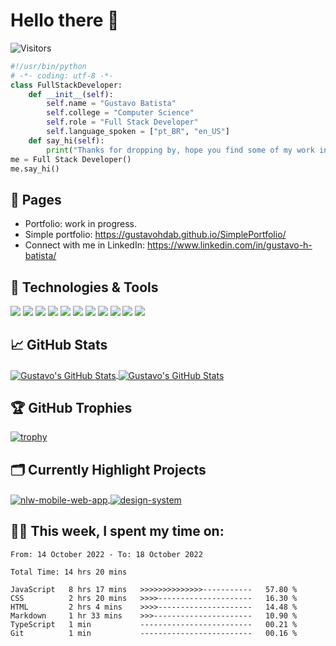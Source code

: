 # Hello there 👋

![Visitors](https://visitor-badge.laobi.icu/badge?page_id=gustavohdab)

```python
#!/usr/bin/python
# -*- coding: utf-8 -*-
class FullStackDeveloper:
    def __init__(self):
        self.name = "Gustavo Batista"
        self.college = "Computer Science"
        self.role = "Full Stack Developer"
        self.language_spoken = ["pt_BR", "en_US"]
    def say_hi(self):
        print("Thanks for dropping by, hope you find some of my work interesting.")
me = Full Stack Developer()
me.say_hi()
```
## 📝 Pages

- Portfolio: work in progress.
- Simple portfolio: https://gustavohdab.github.io/SimplePortfolio/
- Connect with me in LinkedIn: https://www.linkedin.com/in/gustavo-h-batista/

## 🔧 Technologies & Tools

![](https://img.shields.io/badge/OS-Linux-informational?style=flat&logo=linux&logoColor=white&color=6aa6f8)
![](https://img.shields.io/badge/OS-Windows-informational?style=flat&logo=windows&logoColor=white&color=6aa6f8)
![](https://img.shields.io/badge/Editor-VS_Code-informational?style=flat&logo=visual-studio-code&logoColor=white&color=6aa6f8)
![](https://img.shields.io/badge/Code-Python-informational?style=flat&logo=python&logoColor=white&color=6aa6f8)
![](https://img.shields.io/badge/Code-JavaScript-informational?style=flat&logo=javascript&logoColor=white&color=6aa6f8)
![](https://img.shields.io/badge/Code-TypeScript-informational?style=flat&logo=typescript&logoColor=white&color=6aa6f8)
![](https://img.shields.io/badge/Code-React-informational?style=flat&logo=react&logoColor=white&color=6aa6f8)
![](https://img.shields.io/badge/Tools-SQL-informational?style=flat&logo=sql&logoColor=white&color=6aa6f8)
![](https://img.shields.io/badge/Tools-NodeJS-informational?style=flat&logo=nodejs&logoColor=white&color=6aa6f8)
![](https://img.shields.io/badge/Tools-HTML-informational?style=flat&logo=html&logoColor=white&color=6aa6f8)
![](https://img.shields.io/badge/Tools-CSS-informational?style=flat&logo=css&logoColor=white&color=6aa6f8)



## &#x1f4c8; GitHub Stats
<a href="https://github.com/gustavohdab">
  <img align="center" src="https://github-readme-stats.vercel.app/api/top-langs/?username=gustavohdab&hide=c%2B%2B,c,matlab,assembly&title_color=6aa6f8&text_color=8a919a&icon_color=6aa6f8&bg_color=22272e" alt="Gustavo's GitHub Stats" />
</a>
<a href="https://github.com/gustavohdab">
  <img align="center" src="https://github-readme-stats.vercel.app/api?username=gustavohdab&show_icons=true&line_height=27&count_private=true&title_color=6aa6f8&text_color=8a919a&icon_color=6aa6f8&bg_color=22272e" alt="Gustavo's GitHub Stats" />
</a> 

## 🏆 GitHub Trophies

[![trophy](https://github-profile-trophy.vercel.app/?username=gustavohdab&theme=nord&column=7)](https://github.com/ryo-ma/github-profile-trophy)
  

## 🗂️ Currently Highlight Projects

<a href="https://github.com/gustavohdab/Nlw-e-sports-web-and-mobile-app">
  <img align="center" src="https://github-readme-stats.vercel.app/api/pin/?username=gustavohdab&repo=Nlw-esports-web-and-mobile-app&show_icons=true&line_height=27&title_color=6aa6f8&text_color=8a919a&icon_color=6aa6f8&bg_color=22272e" alt="nlw-mobile-web-app" />
</a>

<a href="https://github.com/gustavohdab/ignite-lab-design-system">
  <img align="center" src="https://github-readme-stats.vercel.app/api/pin/?username=gustavohdab&repo=ignite-lab-design-system&show_icons=true&line_height=27&title_color=6aa6f8&text_color=8a919a&icon_color=6aa6f8&bg_color=22272e" alt="design-system" />
</a>

## 👨‍💻 This week, I spent my time on:

<!--START_SECTION:waka-->

```text
From: 14 October 2022 - To: 18 October 2022

Total Time: 14 hrs 20 mins

JavaScript   8 hrs 17 mins   >>>>>>>>>>>>>>-----------   57.80 %
CSS          2 hrs 20 mins   >>>>---------------------   16.30 %
HTML         2 hrs 4 mins    >>>>---------------------   14.48 %
Markdown     1 hr 33 mins    >>>----------------------   10.90 %
TypeScript   1 min           -------------------------   00.21 %
Git          1 min           -------------------------   00.16 %
```

<!--END_SECTION:waka-->
